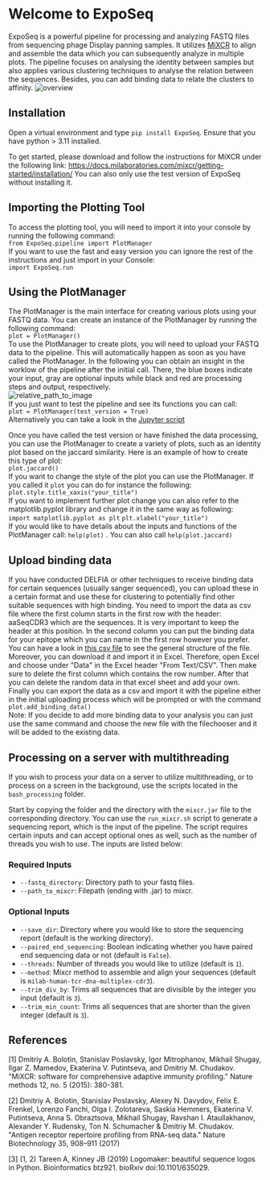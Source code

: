 # Welcome to ExpoSeq

ExpoSeq is a powerful pipeline for processing and analyzing FASTQ files from sequencing phage Display panning samples. It utilizes [MiXCR](https://docs.milaboratories.com/mixcr/getting-started/installation/) to align and assemble the data which you can subsequently analyze in multiple plots. The pipeline focuses on analysing the identity between samples but also applies various clustering techniques to analyse the relation between the sequences. Besides, you can add binding data to relate the clusters to affinity.  ![overview](pictures_gen/expoSeq_overview.png)

## Installation

Open a virtual environment and type ```pip install ExpoSeq```. Ensure that you have python > 3.11 installed.

To get started, please download and follow the instructions for MiXCR under the following link: https://docs.milaboratories.com/mixcr/getting-started/installation/ 
You can also only use the test version of ExpoSeq without installing it.

## Importing the Plotting Tool

To access the plotting tool, you will need to import it into your console by running the following command:
<br>
```from ExpoSeq.pipeline import PlotManager```
<br>
If you want to use the fast and easy version you can ignore the rest of the instructions and just import in your Console:
<br>
```import ExpoSeq.run```
<br>
## Using the PlotManager

The PlotManager is the main interface for creating various plots using your FASTQ data. You can create an instance of the PlotManager by running the following command:
<br>
```plot = PlotManager()```
<br>
To use the PlotManager to create plots, you will need to upload your FASTQ data to the pipeline. This will automatically happen as soon as you have called the PlotManager. In the following you can obtain an insight in the worklow of the pipeline after the initial call. There, the blue boxes indicate your input, gray are optional inputs while black and red are processing steps and output, respectively.
<br>
![relative_path_to_image](pictures_gen/workflow_ExpoSeq.png)
<br>
If you just want to test the pipeline and see its functions you can call:
<br>
 ```plot = PlotManager(test_version = True)```
 <br>
  Alternatively you can take a look in the [Jupyter script](ExpoSeq_handsOn.ipynb)

Once you have called the test version or have finished the data processing, you can use the PlotManager to create a variety of plots, such as an identity plot based on the jaccard similarity. Here is an example of how to create this type of plot:
<br>
```plot.jaccard()```
<br>
If you want to change the style of the plot you can use the PlotManager. If you called it ```plot``` you can do for instance the following:
<br>
 ```plot.style.title_xaxis("your_title")``` 
 <br>
If you want to implement further plot change you can also refer to the matplotlib.pyplot library and change it in the same way as following:
<br>
```import matplotlib.pyplot as plt```
```plt.xlabel("your_title")```
<br>
If you would like to have details about the inputs and functions of the PlotManager call: ```help(plot)``` . You can also call ```help(plot.jaccard)```

## Upload binding data 

If you have conducted DELFIA or other techniques to receive binding data for certain sequences (usually sanger sequenced), you can upload these in a certain format and use these for clustering to potentially find other suitable sequences with high binding.  You need to import the data as csv file where the first column starts in the first row with the header: aaSeqCDR3 which are the sequences. It is very important to keep the header at this position. In the second column you can put the binding data for your epitope which you can name in the first row however you prefer. You can have a look in [this csv file](src/ExpoSeq/test_data/test_files/binding_data.csv) to see the general structure of the file. Moreover, you can download it and import it in Excel. Therefore, open Excel and choose under "Data" in the Excel header "From Text/CSV". Then make sure to delete the first column which contains the row number. After that you can delete the random data in that excel sheet and add your own. Finally you can export the data as a csv and import it with the pipeline either in the initial uploading process which will be prompted or with the command 
<br>
```plot.add_binding_data()```
<br>
Note: If you decide to add more binding data to your analysis you can just use the same command and choose the new file with the filechooser and it will be added to the existing data.
## Processing on a server with multithreading

If you wish to process your data on a server to utilize multithreading, or to process on a screen in the background, use the scripts located in the `bash_processing` folder.

Start by copying the folder and the directory with the `mixcr.jar` file to the corresponding directory. You can use the `run_mixcr.sh` script to generate a sequencing report, which is the input of the pipeline. The script requires certain inputs and can accept optional ones as well, such as the number of threads you wish to use. The inputs are listed below:

### Required Inputs

- `--fastq_directory`: Directory path to your fastq files.
- `--path_to_mixcr`: Filepath (ending with .jar) to mixcr.

### Optional Inputs

- `--save_dir`: Directory where you would like to store the sequencing report (default is the working directory).
- `--paired_end_sequencing`: Boolean indicating whether you have paired end sequencing data or not (default is `False`).
- `--threads`: Number of threads you would like to utilize (default is `1`).
- `--method`: Mixcr method to assemble and align your sequences (default is `milab-human-tcr-dna-multiplex-cdr3`).
- `--trim_div_by`: Trims all sequences that are divisible by the integer you input (default is `3`).
- `--trim_min_count`: Trims all sequences that are shorter than the given integer (default is `3`).



## References
[1] Dmitriy A. Bolotin, Stanislav Poslavsky, Igor Mitrophanov, Mikhail Shugay, Ilgar Z. Mamedov, Ekaterina V. Putintseva, and Dmitriy M. Chudakov. "MiXCR: software for comprehensive adaptive immunity profiling." Nature methods 12, no. 5 (2015): 380-381.


[2] Dmitriy A. Bolotin, Stanislav Poslavsky, Alexey N. Davydov, Felix E. Frenkel, Lorenzo Fanchi, Olga I. Zolotareva, Saskia Hemmers, Ekaterina V. Putintseva, Anna S. Obraztsova, Mikhail Shugay, Ravshan I. Ataullakhanov, Alexander Y. Rudensky, Ton N. Schumacher & Dmitriy M. Chudakov. "Antigen receptor repertoire profiling from RNA-seq data." Nature Biotechnology 35, 908–911 (2017)

[3] (1, 2) Tareen A, Kinney JB (2019) Logomaker: beautiful sequence logos in Python. Bioinformatics btz921. bioRxiv doi:10.1101/635029.





